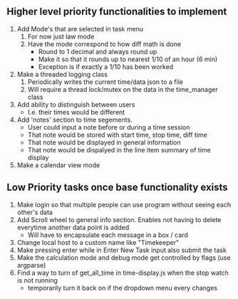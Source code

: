 ## Higher level priority functionalities to implement

1. Add Mode's that are selected in task menu
    1. For now just law mode
    2. Have the mode correspond to how diff math is done 
        * Round to 1 decimal and always round up
        * Make it so that it rounds up to nearest 1/10 of an hour (6 min)
        * Exception is if exactly a 1/10 has been worked
2. Make a threaded logging class
    1. Periodically writes the current time/data json to a file 
    2. Will require a thread lock/mutex on the data in the time_manager class
3. Add ability to distinguish between users 
    * I.e. their times would be different
4. Add 'notes' section to time segements. 
    * User could input a note before or during a time session
    * That note would be stored with start time, stop time, diff time
    * That note would be displayed in general information 
    * That note would be dispalyed in the line item summary of time display
5. Make a calendar view mode


## Low Priority tasks once base functionality exists
1. Make login so that multiple people can use program without seeing each other's data
2. Add Scroll wheel to general info section. Enables not having to delete everytime another data point is added
    * Will have to encapsulate each message in a box / card
3. Change local host to a custom name like "Timekeeper"
4. Make pressing enter while in Enter New Task input also submit the task
5. Make the calculation mode and debug mode get controlled by flags (use argparse)
6. Find a way to turn of get_all_time in time-display.js when the stop watch is not running 
    * temporarily turn it back on if the dropdown menu every changes
